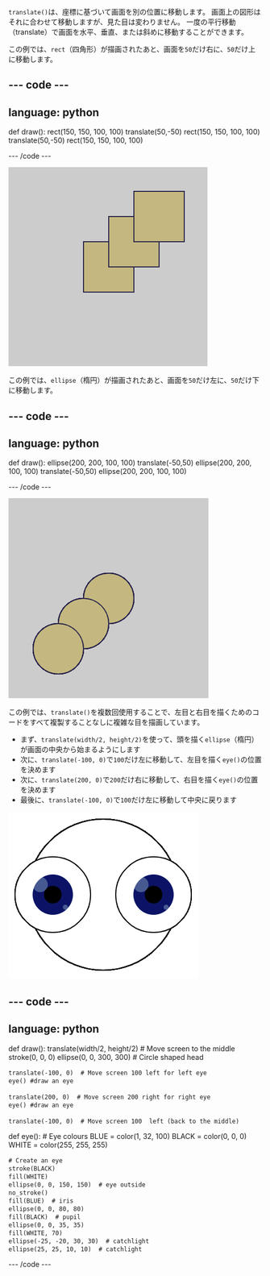 `translate()`は、座標に基づいて画面を別の位置に移動します。 画面上の図形はそれに合わせて移動しますが、見た目は変わりません。 一度の平行移動（translate）で画面を水平、垂直、または斜めに移動することができます。

この例では、`rect`（四角形）が描画されたあと、画面を`50`だけ右に、`50`だけ上に移動します。

--- code ---
---
language: python
---

def draw(): rect(150, 150, 100, 100) translate(50,-50) rect(150, 150, 100, 100) translate(50,-50) rect(150, 150, 100, 100)

--- /code ---

![元の正方形と2つの平行移動された正方形の画像 各平行移動により、 正方形を右に<code>50</code>下に<code>50</code>移動した](images/translate_square.png)

この例では、`ellipse`（楕円）が描画されたあと、画面を`50`だけ左に、`50`だけ下に移動します。

--- code ---
---
language: python
---

def draw(): ellipse(200, 200, 100, 100) translate(-50,50) ellipse(200, 200, 100, 100) translate(-50,50) ellipse(200, 200, 100, 100)

--- /code ---

![元の円と2つの平行移動された円の画像 各平行移動により、 円を右に<code>50</code>下に<code>50</code>移動した](images/translate_circle.png)

この例では、`translate()`を複数回使用することで、左目と右目を描くためのコードをすべて複製することなしに複雑な目を描画しています。
+ まず、`translate(width/2, height/2)`を使って、頭を描く`ellipse`（楕円）が画面の中央から始まるようにします
+ 次に、`translate(-100, 0)`で`100`だけ左に移動して、左目を描く`eye()`の位置を決めます
+ 次に、`translate(200, 0)`で`200`だけ右に移動して、右目を描く`eye()`の位置を決めます
+ 最後に、`translate(-100, 0)`で`100`だけ左に移動して中央に戻ります

![左と右の目がついた円形の頭の画像](images/translate_eyes.png)

--- code ---
---
language: python
---

def draw(): translate(width/2, height/2)  # Move screen to the middle stroke(0, 0, 0) ellipse(0, 0, 300, 300)  # Circle shaped head

    translate(-100, 0)  # Move screen 100 left for left eye
    eye() #draw an eye
    
    translate(200, 0)  # Move screen 200 right for right eye
    eye() #draw an eye
    
    translate(-100, 0)  # Move screen 100  left (back to the middle)

def eye(): # Eye colours BLUE = color(1, 32, 100) BLACK = color(0, 0, 0) WHITE = color(255, 255, 255)

    # Create an eye
    stroke(BLACK)
    fill(WHITE)
    ellipse(0, 0, 150, 150)  # eye outside
    no_stroke()
    fill(BLUE)  # iris
    ellipse(0, 0, 80, 80)
    fill(BLACK)  # pupil
    ellipse(0, 0, 35, 35)
    fill(WHITE, 70)
    ellipse(-25, -20, 30, 30)  # catchlight
    ellipse(25, 25, 10, 10)  # catchlight

--- /code ---
